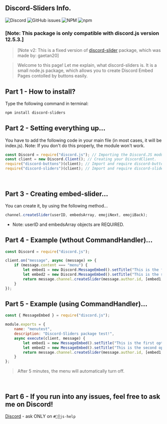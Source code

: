 ## Discord-Sliders Info.

![Discord](https://img.shields.io/discord/857706808969265172?label=Support%20server)
![GitHub issues](https://img.shields.io/github/issues/Deadr3amer/discord-sliders?color=red&label=Issues%2FBugs)
![NPM](https://img.shields.io/npm/l/discord-sliders)
![npm](https://img.shields.io/npm/v/discord-sliders)

### [Note: This package is only compatible with discord.js version 12.5.3.]

> [Note v2: This is a fixed version of [discord-slider](https://www.npmjs.com/package/discord-slider) package, which was made by: gaetan20]

> Welcome to this page! Let me explain, what discord-sliders is.
> It is a small node.js package, which allows you to create Discord Embed Pages contolled by buttons easily.

## Part 1 - How to install?

Type the following command in terminal:

```sh
npm install discord-sliders
```

## Part 2 - Setting everything up...

You have to add the following code in your main file (in most cases, it will be index.js).
Note: If you don't do this properly, the module won't work.

```js
const Discord = require("discord.js"); // Importing the Discord.JS module.
const client = new Discord.Client(); // Creating your DiscordClient.
require("discord-buttons")(client); // Import and require discord-buttons library.
require("discord-sliders")(client); // Import and require discord-sliders library.
```

<br />

## Part 3 - Creating embed-slider...

You can create it, by using the following method...

```js
channel.createSlider(userID, embedsArray, emojiNext, emojiBack);
```

-   Note: userID and embedsArray objects are REQUIRED.

## Part 4 - Example (wthout CommandHandler)...

```js
const Discord = require("discord.js");

client.on("message", async (message) => {
	if (message.content === "menu") {
		let embed1 = new Discord.MessageEmbed().setTitle("This is the first option!").setDescription("Description...");
		let embed2 = new Discord.MessageEmbed().setTitle("This is the second option").setDescription("Description...");
		return message.channel.createSlider(message.author.id, [embed1, embed2], "➡", "⬅");
	}
});
```

## Part 5 - Example (using CommandHandler)...

```js
const { MessageEmbed } = require("discord.js");

module.exports = {
	name: "menutest",
	description: "Discord-Sliders package test!",
	async execute(client, message) {
		let embed1 = new MessageEmbed().setTitle("This is the first option!").setDescription("Description...");
		let embed2 = new MessageEmbed().setTitle("This is the second option").setDescription("Description");
		return message.channel.createSlider(message.author.id, [embed1, embed2], "➡", "⬅");
	}
};
```

> After 5 minutes, the menu will automatically turn off.

<br />

## Part 6 - If you run into any issues, feel free to ask me on Discord!

[Discord](https://discord.gg/vRvtnGt82p) - ask ONLY on `#🔗┇js-help`
